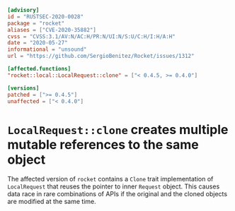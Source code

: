 ```toml
[advisory]
id = "RUSTSEC-2020-0028"
package = "rocket"
aliases = ["CVE-2020-35882"]
cvss = "CVSS:3.1/AV:N/AC:H/PR:N/UI:N/S:U/C:H/I:H/A:H"
date = "2020-05-27"
informational = "unsound"
url = "https://github.com/SergioBenitez/Rocket/issues/1312"

[affected.functions]
"rocket::local::LocalRequest::clone" = ["< 0.4.5, >= 0.4.0"]

[versions]
patched = [">= 0.4.5"]
unaffected = ["< 0.4.0"]
```

# `LocalRequest::clone` creates multiple mutable references to the same object

The affected version of `rocket` contains a `Clone` trait implementation of
`LocalRequest` that reuses the pointer to inner `Request` object.
This causes data race in rare combinations of APIs if the original and the
cloned objects are modified at the same time.
